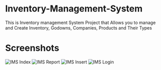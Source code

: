 # Inventory-Management-System
This is Inventory management System Project that Allows you to manage and Create Inventory, Godowns, Companies, Products and Their Types 

# Screenshots

![IMS Index](https://github.com/SohamKore/Inventory-Management-System/assets/119067189/3f799335-833e-4b56-be4f-8422b4496b18)
![IMS Report](https://github.com/SohamKore/Inventory-Management-System/assets/119067189/35d15939-4322-486a-9bcf-1e0354ed4754)
![IMS Insert](https://github.com/SohamKore/Inventory-Management-System/assets/119067189/b101b4eb-da14-43b5-a6e7-249739a97730)
![IMS Login](https://github.com/SohamKore/Inventory-Management-System/assets/119067189/dc623614-5c97-493e-b10b-1ad87e08d8d8)
